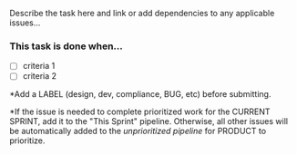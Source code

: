 Describe the task here and link or add dependencies to any applicable issues...

### This task is done when...
 - [ ] criteria 1
 - [ ] criteria 2
 
*Add a LABEL (design, dev, compliance, BUG, etc) before submitting.

*If the issue is needed to complete prioritized work for the CURRENT SPRINT, add it to the "This Sprint" pipeline. Otherwise, all other issues will be automatically added to the _unprioritized pipeline_ for PRODUCT to prioritize.
